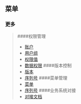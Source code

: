 菜单
---


### 更多
>   ####权限管理
>   *   [账户](AuthUser.md)
>   *   [用户组](AuthGroup.md)
>   *   [权限值](AuthRule.md)
>   *   [数据权限](Department.md)
>   ####版本控制
>   *   [版本](Version.md)
>   *   [序列号](License.md)
>   ####菜单管理
>   *   [菜单](Menu.md)
>   *   [序列号](License.md)
>   ####业务系统对接
>   *   [对接文档](deploy/Deploy.md)